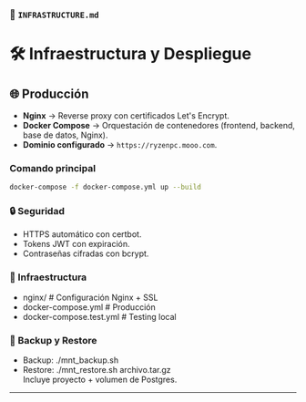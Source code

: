 ### 📄 `INFRASTRUCTURE.md`

# 🛠️ Infraestructura y Despliegue  

## 🌐 Producción  
- **Nginx** → Reverse proxy con certificados Let's Encrypt.
- **Docker Compose** → Orquestación de contenedores (frontend, backend, base de datos, Nginx).
- **Dominio configurado** → `https://ryzenpc.mooo.com`.

### Comando principal  
```bash
docker-compose -f docker-compose.yml up --build
````

### 🔒 Seguridad  
- HTTPS automático con certbot.  
- Tokens JWT con expiración.  
- Contraseñas cifradas con bcrypt.  

### 📂 Infraestructura  
- nginx/                      # Configuración Nginx + SSL
- docker-compose.yml          # Producción
- docker-compose.test.yml     # Testing local


### 🧰 Backup y Restore  
- Backup: ./mnt_backup.sh  
- Restore: ./mnt_restore.sh archivo.tar.gz  
Incluye proyecto + volumen de Postgres.

---
